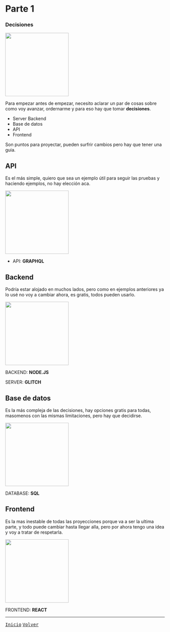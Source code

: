 # Parte 1
### Decisiones
<img src="https://cdn.icon-icons.com/icons2/885/PNG/512/1st_icon-icons.com_68921.png" width="200">

Para empezar antes de empezar, necesito aclarar un par de cosas sobre como voy avanzar, ordernarme y para eso hay que tomar **decisiones**.

* Server Backend
* Base de datos
* API
* Frontend

Son puntos para proyectar, pueden surfrir cambios pero hay que tener una guia.

## API

Es el más simple, quiero que sea un ejemplo útil para seguir las pruebas y haciendo ejemplos, no hay elección aca.

<img src="https://upload.wikimedia.org/wikipedia/commons/thumb/1/17/GraphQL_Logo.svg/512px-GraphQL_Logo.svg.png" width="200">

* API: **GRAPHQL**

## Backend

Podría estar alojado en muchos lados, pero como en ejemplos anteriores ya lo usé no voy a cambiar ahora, es gratis, todos pueden usarlo.

<img src="https://cdn.freebiesupply.com/logos/large/2x/nodejs-icon-logo-png-transparent.png" width="200">

BACKEND: **NODE.JS**

SERVER: **GLITCH**

## Base de datos

Es la más compleja de las decisiones, hay opciones gratis para todas, masomenos con las mismas limitaciones, pero hay que decidirse.

<img src="http://blog.desafiolatam.com/wp-content/uploads/2018/05/sql-logo.png" width="200">

DATABASE: **SQL**

## Frontend

Es la mas inestable de todas las proyecciones porque va a ser la ultima parte, y todo puede cambiar hasta llegar alla, pero por ahora tengo una idea y voy a tratar de respetarla.

<img src="https://cdn4.iconfinder.com/data/icons/logos-3/600/React.js_logo-512.png" width="200">

FRONTEND: **REACT**

- - - -
[<kbd>Inicio</kbd>]()
[<kbd>Volver</kbd>]()
